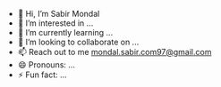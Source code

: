 - 👋 Hi, I’m Sabir Mondal
- 👀 I’m interested in ...
- 🌱 I’m currently learning ...
- 💞️ I’m looking to collaborate on ...
- 📫 Reach out to me mondal.sabir.com97@gmail.com
- 😄 Pronouns: ...
- ⚡ Fun fact: ...

<!---
samptn/samptn is a ✨ special ✨ repository because its `README.md` (this file) appears on your GitHub profile.
You can click the Preview link to take a look at your changes.
--->
